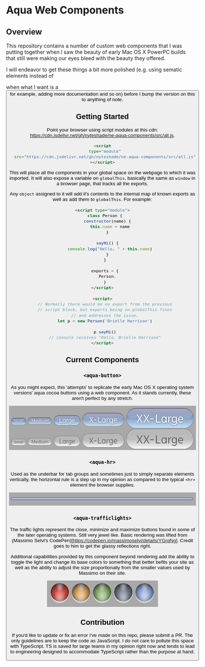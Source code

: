 # Aqua Web Components

## Overview

This repository contains a number of custom web components that I was putting together when I saw the beauty of early Mac OS X PowerPC builds that still were making our eyes bleed with the beauty they offered. 

I will endeavor to get these things a bit more polished (e.g. using  sematic elements instead of <div> when what I want is a <button> for example, adding more documentation and so on) before I bump the version on this to anything of note.

## Getting Started

Point your browser using script modules at this cdn: https://cdn.jsdelivr.net/gh/nyteshade/ne-aqua-components/src/all.js.

```html
<script
  type="module"
  src="https://cdn.jsdelivr.net/gh/nyteshade/ne-aqua-components/src/all.js"
></script>
```

This will place all the components in your global space on the webpage to which it was imported. It will also expose a variable on `globalThis`, basically the same as `window` in a browser page, that tracks all the exports.

Any `object` assigned to it will add it's contents to the internal map of known exports as well as add them to `globalThis`. For example:

```html
<script type="module">
  class Person {
    constructor(name) {
      this.name = name
    }

    sayHi() {
      console.log("Hello, " + this.name)
    }
  }

  exports = {
    Person,
  }
</script>

<script>
  // Normally there would be no export from the previous
  // script block, but exports being on globalThis fixes
  // and addresses the issue.
  let p = new Person('Brielle Harrison')
  
  p.sayHi()
  // console receives "Hello, Brielle Harrison"
</script>
```

## Current Components

### `<aqua-button>`

As you might expect, this 'attempts' to replicate the early Mac OS X
operating system versions' aqua cocoa buttons using a web component. 
As it stands currently, these aren't perfect by any stretch.

![aqua-button](https://raw.githubusercontent.com/nyteshade/ne-aqua-components/refs/heads/main/images/aqua-button.png)

### `<aqua-hr>`

Used as the underbar for tab groups and sometimes just to simply 
separate elements vertically, the horizontal rule is a step up in
my opinion as compared to the typical `<hr>` element the browser
supplies.

![aqua-hr](https://raw.githubusercontent.com/nyteshade/ne-aqua-components/refs/heads/main/images/aqua-hr.png)

### `<aqua-trafficlights>`

The traffic lights represent the close, minimize and maximize buttons 
found in some of the later operating systems. Still very jewel like.
Basic rendering was lifted from (Massimo Selvi's 
CodePen)[https://codepen.io/massimoselvi/details/YGrqNg]. Credit goes to
him to get the glassy reflections right.

Additional capabilities provided by this component beyond rendering
add the ability to toggle the light and change its base colors to something
that better befits your site as well as the ability to adjust the size
proportionally from the smaller values used by Massimo on their site.

![aqua-trafficlight](https://raw.githubusercontent.com/nyteshade/ne-aqua-components/refs/heads/main/images/aqua-trafficlights.png)

## Contribution

If you'd like to update or fix an error I've made on this repo, please
submit a PR. The only guidelines are to keep the code as JavaScript. I
do not care to pollute this space with TypeScript. TS is saved for large
teams in my opinion right now and tends to lead to engineering designed
to accommodate TypeScript rather than the purpose at hand.

